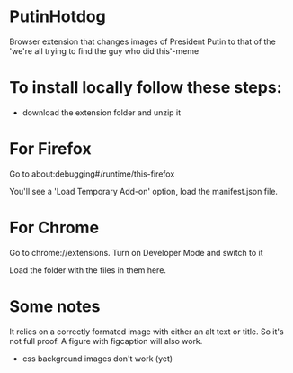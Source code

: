 # PutinHotdog
Browser extension that changes images of President Putin to that of the 'we're all trying to find the guy who did this'-meme

# To install locally follow these steps:
- download the extension folder and unzip it

# For Firefox
Go to about:debugging#/runtime/this-firefox

You'll see a 'Load Temporary Add-on' option, load the manifest.json file.

# For Chrome
Go to chrome://extensions.
Turn on Developer Mode and switch to it

Load the folder with the files in them here.

# Some notes
It relies on a correctly formated image with either an alt text or title. So it's not full proof. A figure with figcaption will also work. 
- css background images don't work (yet)

